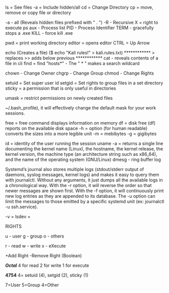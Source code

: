 ls = See files
-a = Include hidden/all
cd = Change Directory
cp = move, remove or copy file or directory

-a - all (Reveals hidden files prefixed with " . ")
-R - Recursive
X = right to execute
ps aux - Process list
PID - Process Identifier
TERM - gracefully stops a .exe
KILL - force kill .exe

pwd = print working directory
editor = opens editor
CTRL = Up Arrow

echo (Creates a file) ($ echo "Kali rules!" > kali.rules.txt)
************ > replaces >> adds below previous ************
cat - reveals contents of a file in cli
find = find
"hosts*" - The " * " makes a search wildcard

chown - Change Owner
chgrp - Change Group
chmod - Change Rights

setuid = Set super user id
setgid = Set rights to group files in a set directory
sticky = a permission that is only useful in directories

umask = restrict permissions on newly created files

~/.bash_profile), it will effectively change the default mask for your
work sessions.

free = free command displays information on memory
df = disk free (df) reports on the available disk space
-h = option (for human readable) converts the sizes into a more legible unit
-m = mebibytes
-g = gigibytes

id = identity of the user running the session
uname -a  = returns a single line documenting the kernel name (Linux), the hostname, the kernel release, the kernel version, the machine type (an architecture string such as x86_64), and the name of the operating system (GNU/Linux)
dmesg - ring buffer log

Systemd’s journal also stores multiple logs (stdout/stderr output of daemons, syslog messages,
kernel logs) and makes it easy to query them with journalctl. Without any arguments, it just
dumps all the available logs in a chronological way. 
With the -r option, it will reverse the order so that newer messages are shown first. 
With the -f option, it will continuously print new log entries as they are appended to its database. 
The -u option can limit the messages to those emitted by a specific systemd unit (ex: journalctl -u ssh.service).

-v = 
lsdev =  


RIGHTS

u - user
g - group
o - others

r - read
w - write
x - eXecute

+Add Right
-Remove Right  (Boolean)

***Octal***
4 for read 
2 for write
1 for execute

**4754**
4= setuid (4), setgid (2), sticky (1)

7=User
5=Group
4=Other

